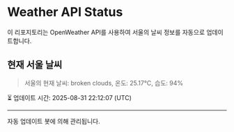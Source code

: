 
# Weather API Status

이 리포지토리는 OpenWeather API를 사용하여 서울의 날씨 정보를 자동으로 업데이트합니다.

## 현재 서울 날씨
> 서울의 현재 날씨: broken clouds, 온도: 25.17°C, 습도: 94%

⏳ 업데이트 시간: 2025-08-31 22:12:07 (UTC)

---
자동 업데이트 봇에 의해 관리됩니다.
